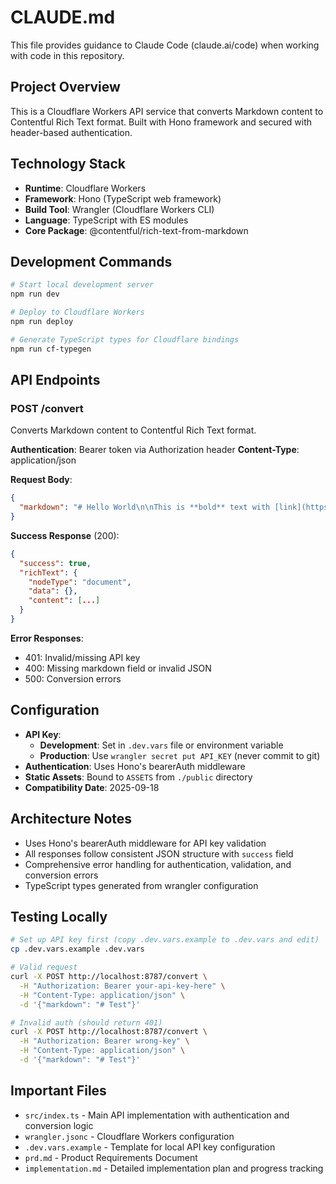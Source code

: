 # CLAUDE.md

This file provides guidance to Claude Code (claude.ai/code) when working with code in this repository.

## Project Overview

This is a Cloudflare Workers API service that converts Markdown content to Contentful Rich Text format. Built with Hono framework and secured with header-based authentication.

## Technology Stack

- **Runtime**: Cloudflare Workers
- **Framework**: Hono (TypeScript web framework)
- **Build Tool**: Wrangler (Cloudflare Workers CLI)
- **Language**: TypeScript with ES modules
- **Core Package**: @contentful/rich-text-from-markdown

## Development Commands

```bash
# Start local development server
npm run dev

# Deploy to Cloudflare Workers
npm run deploy

# Generate TypeScript types for Cloudflare bindings
npm run cf-typegen
```

## API Endpoints

### POST /convert
Converts Markdown content to Contentful Rich Text format.

**Authentication**: Bearer token via Authorization header
**Content-Type**: application/json

**Request Body**:
```json
{
  "markdown": "# Hello World\n\nThis is **bold** text with [link](https://example.com)"
}
```

**Success Response** (200):
```json
{
  "success": true,
  "richText": {
    "nodeType": "document",
    "data": {},
    "content": [...]
  }
}
```

**Error Responses**:
- 401: Invalid/missing API key
- 400: Missing markdown field or invalid JSON
- 500: Conversion errors

## Configuration

- **API Key**:
  - **Development**: Set in `.dev.vars` file or environment variable
  - **Production**: Use `wrangler secret put API_KEY` (never commit to git)
- **Authentication**: Uses Hono's bearerAuth middleware
- **Static Assets**: Bound to `ASSETS` from `./public` directory
- **Compatibility Date**: 2025-09-18

## Architecture Notes

- Uses Hono's bearerAuth middleware for API key validation
- All responses follow consistent JSON structure with `success` field
- Comprehensive error handling for authentication, validation, and conversion errors
- TypeScript types generated from wrangler configuration

## Testing Locally

```bash
# Set up API key first (copy .dev.vars.example to .dev.vars and edit)
cp .dev.vars.example .dev.vars

# Valid request
curl -X POST http://localhost:8787/convert \
  -H "Authorization: Bearer your-api-key-here" \
  -H "Content-Type: application/json" \
  -d '{"markdown": "# Test"}'

# Invalid auth (should return 401)
curl -X POST http://localhost:8787/convert \
  -H "Authorization: Bearer wrong-key" \
  -H "Content-Type: application/json" \
  -d '{"markdown": "# Test"}'
```

## Important Files

- `src/index.ts` - Main API implementation with authentication and conversion logic
- `wrangler.jsonc` - Cloudflare Workers configuration
- `.dev.vars.example` - Template for local API key configuration
- `prd.md` - Product Requirements Document
- `implementation.md` - Detailed implementation plan and progress tracking